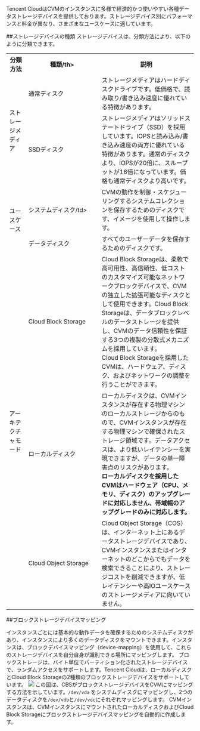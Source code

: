 Tencent CloudはCVMのインスタンスに多様で経済的かつ使いやすい各種データストレージデバイスを提供しております。ストレージデバイス別にパフォーマンスと料金が異なり、さまざまなユースケースに適しています。

##ストレージデバイスの種類
ストレージデバイスは、分類方法により、以下のように分類できます。
<table>
        <tbody>
		<tr>
            <th style="width: 5%;">分類方法</th>
            <th style="width: 5%;" >種類/th>
            <th style="width: 20%;" >説明</th>
        </tr>
        <tr>
            <td rowspan="2">ストレージメディア</td>
            <td>通常ディスク</td>
            <td>ストレージメディアはハードディスクドライブです。低価格で、読み取り/書き込み速度に優れている特徴があります。
        </tr>
				<tr>
				    <td>SSDディスク</td>
					<td>ストレージメディアはソリッドステートドライブ（SSD）を採用しています。IOPSと読み込み/書き込み速度の両方に優れている特徴があります。通常のディスクより、IOPSが20倍に、スループットが16倍になっています。価格も通常ディスクより高いです。
			    <tr>
            		<td rowspan="2">ユースケース</td>
            		<td>システムディスク/td>
            		<td>CVMの動作を制御・スケジューリングするシステムコレクションを保存するためのディスクです、イメージを使用して操作します。</td>
        </tr>
				<tr>
				    <td>データディスク</td>
						<td>すべてのユーザーデータを保存するためのディスクです。</td>
						<tr>
						<td rowspan="3">アーキテクチャモード</td>
            <td>Cloud Block Storage</td>
            <td>Cloud Block Storageは、柔軟で高可用性、高信頼性、低コストのカスタマイズ可能なネットワークブロックデバイスで、CVMの独立した拡張可能なディスクとして使用できます。Cloud Block Storageは、データブロックレベルのデータストレージを提供し、CVMのデータ信頼性を保証する3つの複製の分散式メカニズムを採用しています。<br><font style="font-weight：bold">Cloud Block Storageを採用したCVMは、ハードウェア、ディスク、およびネットワークの調整を行うことができます。</font><br>
						</td>
        </tr>
				<tr>
				    <td>ローカルディスク</td>
						<td>ローカルディスクは、CVMインスタンスが存在する物理マシンのローカルストレージからのもので、CVMインスタンスが存在する物理マシンで確保されたストレージ領域です。データアクセスは、より低いレイテンシーを実現できますが、データの単一障害点のリスクがあります。<br>
						<font style="font-weight:bold">ローカルディスクを採用したCVMはハードウェア（CPU、メモリ、ディスク）のアップグレードに対応しません、帯域幅のアップグレードのみに対応します。
						</td>
				<tr>
				    <td>Cloud Object Storage</td>
						<td>Cloud Object Storage（COS）は、インターネット上にあるデータストレージデバイスであり、CVMインスタンスまたはインターネットのどこからでもデータを検索できることにより、ストレージコストを削減できますが、低レイテンシーや高IOユースケースのストレージメディアに向いていません。
						</td>
				</tbody>
				</table>

##ブロックストレージデバイスマッピング

インスタンスごとには基本的な動作データを確保するためのシステムディスクがあり、インスタンスにより多くのデータディスクをマウントできます。インスタンスは、ブロックデバイスマッピング（device-mapping）を使用して、これらのストレージデバイスを自分自身が識別できる場所にマッピングします。
ブロックストレージは、バイト単位でパーティション化されたストレージデバイスで、ランダムアクセスをサポートします。Tencent Cloudは、ローカルディスクとCloud Block Storageの2種類のブロックストレージデバイスをサポートしています。
![](https://mc.qcloudimg.com/static/img/7e8715ce6bba831c61d0cc807bec8ce9/device-mapping.png)
この図は、CBSがブロックストレージデバイスをCVMにマッピングする方法を示しています。`/dev/vda` をシステムディスクにマッピングし、2つのデータディスクを`/dev/vdb`と`/dev/vdc`にそれぞれマッピングします。
CVMインスタンスは、CVMインスタンスにマウントされたローカルディスクおよびCloud Block Storageにブロックストレージデバイスマッピングを自動的に作成します。

